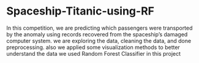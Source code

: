 # Spaceship-Titanic-using-RF
In this competition, we are predicting which passengers were transported by the anomaly using records recovered from the spaceship’s damaged computer system.
we are exploring the data, cleaning the data, and done preprocessing.
also we applied some visualization methods to better understand the data
we used Random Forest Classifier in this project
